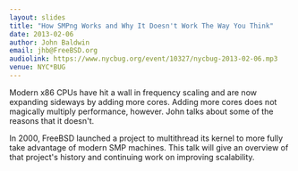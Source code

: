 ```yaml
---
layout: slides
title: "How SMPng Works and Why It Doesn't Work The Way You Think"
date: 2013-02-06
author: John Baldwin
email: jhb@FreeBSD.org
audiolink: https://www.nycbug.org/event/10327/nycbug-2013-02-06.mp3
venue: NYC*BUG
---
```

Modern x86 CPUs have hit a wall in frequency scaling and are now 
expanding sideways by adding more cores. Adding more cores does not 
magically multiply performance, however. John talks about some of the 
reasons that it doesn't.

In 2000, FreeBSD launched a project to multithread its kernel to more 
fully take advantage of modern SMP machines. This talk will give an 
overview of that project's history and continuing work on improving 
scalability.
